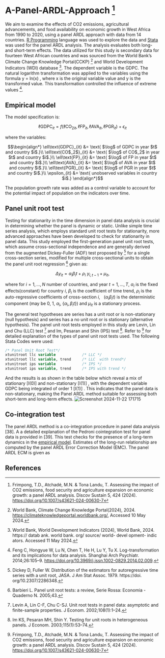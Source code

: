 # A-Panel-ARDL-Approach [^1]
We aim to examine the effects of CO2 emissions, agricultural advancements, and food availability on economic growth in West Africa from 1990 to 2020,  using a panel ARDL approach with data from 14 countries. [R Programming](R_Code_for_Data_Exploration.R) language was used to explore the data and [Stata](Stata_Codes.txt) was used for the panel ARDL analysis. The analysis evaluates both long- and short-term effects. The data utilized for this study is secondary data for fourteen West African countries and was sourced from the World Bank’s Climate Change Knowledge Portal(CCKP) [^2] and World Development Indicators (WDI) database [^3]. The dependent variable is the GDPC. The natural logarithm transformation was applied to the variables using the formula y = ln(x) , where x is the original variable value and y is the transformed value. This transformation controlled the influence of extreme values [^4].

## Empirical model
The model specification is: 
```math 
\ell\text{GDPC}_{it} = f(\ell\text{CO$_2$}_{it},\ell\text{FP}_{it},\ell\text{AVA}_{it},\ell\text{PGR}_{it})+\epsilon_{it}
```
where the variables:
```math
\begin{align*}
	\ell\text{GDPC}_{it} &= \text{ $\log$ of GDPC in year $t$ and country $i$.}\\
	\ell\text{CO$_2$}_{it} &= \text{ $\log$ of CO$_2$ in year $t$ and country $i$.}\\
	\ell\text{FP}_{it} &= \text{ $\log$ of FP in year $t$ and country $i$.}\\
	\ell\text{AVA}_{it} &= \text{ $\log$ of AVA in year $t$ and country $i$.}\\
	\ell\text{PGR}_{it} &= \text{ $\log$ of PGR in year $t$ and country $i$.}\\ 
	\epsilon_{it} &= \text{ unobserved variables in country $i$.}
\end{align*}
```
The population growth rate was added as a control variable to account for the potential impact of population on the indicators over time. 

## Panel unit root test
Testing for stationarity in the time dimension in panel data analysis is crucial in determining whether the panel is dynamic or static. Unlike simple time series analysis, which employs standard unit root tests for stationarity, more advanced approaches have been developed to check for stationarity in panel data. This study employed the first-generation panel unit root tests, which assume cross-sectional independence and are generally derived from the augmented Dickey-Fuller 
(ADF) test proposed by [^5] for a single cross-section series, modified for multiple cross-sectional units to obtain the panel unit root regression [^6] given as:
```math
\Delta y_{it} = \alpha_{i}\beta_{i}t + \rho_i \ y_{i,t-1} + \mu_{it},
```
where for $i=1,\ldots,N$ number of countries,  and year $t=1,\ldots,T$, $\alpha_i$ is the fixed effects(constant) for country $i$, $\beta_{i}$ is the coefficient of time trend, $\rho_i$ is the auto-regressive coefficients of cross-section $i$, $\ \ (\alpha_i\beta_{i}t)$ is the deterministic component (may be 0, 1, $\alpha_i$, $\{\alpha_i, \beta_{i}t\}$) and $\mu_{it}$ is a stationary process.

The general test hypotheses are series has a unit root or is non-stationary (null hypothesis) and series has a no unit root or is stationary (alternative hypothesis).  The panel unit root tests employed in this study are Levin, Lin and Chu (LLC) test [^7] and Im, Pesaran and Shin (IPS) test [^8]. Refer to [^1] for detailed explanation of the types of panel unit root tests used.
The following Stata Codes were used:
```Stata
/* Panel Unit Root Test*/
xtunitroot llc variable            /* LLC */
xtunitroot llc variable, trend     /* LLC  with trend*/
xtunitroot ips variable            /* IPS */ 
xtunitroot ips variable, trend     /* IPS with trend */
```
And the results is as shown in the table below which reveal a mix of stationary [I(0)] and non-stationary [I(1)] , with 
the dependent variable GDPC being integrated of order 1 [I(1)] . This indicates that the panel data is non-stationary, 
making the Panel ARDL method suitable for assessing both short-term and long-term effects.
![Screenshot 2024-11-22 171715](https://github.com/user-attachments/assets/e1136de7-15df-40af-8db7-37d128d45ec7)

## Co‑integration test
The panel ARDL method is a co-integration procedure in panel data analysis [38]. A a detailed explanation of the Pedroni cointegration test for panel data is provided in [39]. This test checks for the presence of a long-term dynamics in the [empirical model](README.md#empirical-model). Estimates of the long-run relationship are computed by the panel ARDL Error Correction Model (EMC). The panel 
ARDL ECM is given as



## References
[^1]: Frimpong, T.D., Atchadé, M.N. & Tona Landu, T. Assessing the impact of CO2 emissions, food security and agriculture expansion on economic growth: a panel ARDL analysis. Discov Sustain 5, 424 (2024). https://doi.org/10.1007/s43621-024-00630-7
[^2]: World Bank, Climate Change Knowledge Portal(2024), 2024. https://climateknowledgeportal.worldbank.org/, Accessed 10 May 2024.
[^3]: World Bank, World Development Indicators (2024), World Bank, 2024. https:// datab ank. world bank. org/ source/ world- devel opment- indic 
ators. Accessed 11 May 2024.
[^4]: Feng C, Hongyue W, Lu N, Chen T, He H, Lu Y, Tu X. Log-transformation and its implications for data analysis. Shanghai Arch Psychiatr. 2014;26:105–9. https://doi.org/10.3969/j.issn.1002-0829.2014.02.009.
[^5]: Dickey D, Fuller W. Distribution of the estimators for autoregressive time series with a unit root, JASA. J Am Stat Assoc. 1979. https://doi. org/10.2307/2286348.
[^6]: Barbieri L. Panel unit root tests: a review, Serie Rossa: Economia - Quaderno N. 2005;43.
[^7]: Levin A, Lin C-F, Chu C-SJ. Unit root tests in panel data: asymptotic and finite-sample properties. J Econom. 2002;108(1):1–24.
[^8]: Im KS, Pesaran MH, Shin Y. Testing for unit roots in heterogeneous panels. J Econom. 2003;115(1):53–74.
